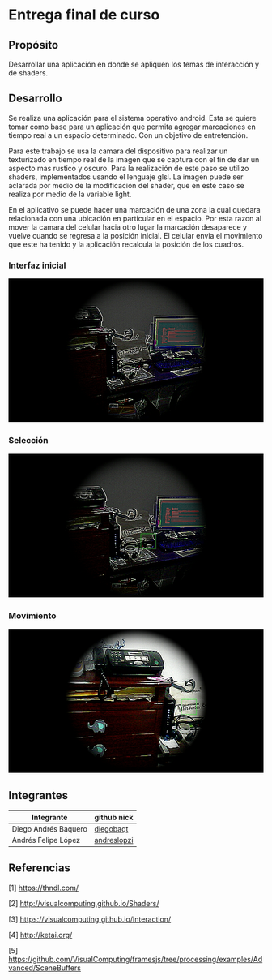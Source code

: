 # Entrega final de curso

## Propósito

Desarrollar una aplicación en donde se apliquen los temas de interacción y de shaders.

## Desarrollo

Se realiza una aplicación para el sistema operativo android. Esta se quiere tomar como base para un aplicación que permita agregar marcaciones en tiempo real a un espacio determinado. Con un objetivo de entretención.

Para este trabajo se usa la camara del dispositivo para realizar un texturizado en tiempo real de la imagen que se captura con el fin de dar un aspecto mas rustico y oscuro. Para la realización de este paso se utilizo shaders, implementados usando el lenguaje glsl. La imagen puede ser aclarada por medio de la modificación del shader, que en este caso se realiza por medio de la variable light.

En el aplicativo se puede hacer una marcación de una zona la cual quedara relacionada con una ubicación en particular en el espacio. Por esta razon al mover la camara del celular hacia otro lugar la marcación desaparece y vuelve cuando se regresa a la posición inicial. El celular envia el movimiento que este ha tenido y la aplicación recalcula la posición de los cuadros.

### Interfaz inicial 
![InterfazInicial](1.PNG)

### Selección
![Seleccion](2.PNG)

### Movimiento
![Movimiento](3.PNG)

## Integrantes


|       Integrante         | github nick                                              |
|--------------------------|----------------------------------------------------------|
| Diego Andrés Baquero     | [diegobaqt](https://github.com/diegobaqt)                |
| Andrés Felipe López      | [andreslopzi](https://github.com/andreslopzi)            |


## Referencias

[1] https://thndl.com/

[2] http://visualcomputing.github.io/Shaders/

[3] https://visualcomputing.github.io/Interaction/

[4] http://ketai.org/

[5] https://github.com/VisualComputing/framesjs/tree/processing/examples/Advanced/SceneBuffers
